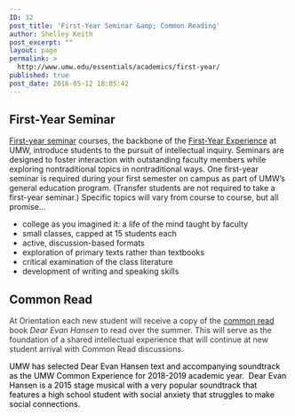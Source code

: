 ```yaml
---
ID: 32
post_title: 'First-Year Seminar &amp; Common Reading'
author: Shelley Keith
post_excerpt: ""
layout: page
permalink: >
  http://www.umw.edu/essentials/academics/first-year/
published: true
post_date: 2016-05-12 18:05:42
---
```

<h2>First-Year Seminar</h2>
<a href="http://academics.umw.edu/fsem/">First-year seminar</a> courses, the backbone of the <a href="http://academics.umw.edu/fye/">First-Year Experience</a> at UMW, introduce students to the pursuit of intellectual inquiry. Seminars are designed to foster interaction with outstanding faculty members while exploring nontraditional topics in nontraditional ways. One first-year seminar is required during your first semester on campus as part of UMW’s general education program. (Transfer students are not required to take a first-year seminar.) Specific topics will vary from course to course, but all promise…
<ul>
 	<li>college as you imagined it: a life of the mind taught by faculty</li>
 	<li>small classes, capped at 15 students each</li>
 	<li>active, discussion-based formats</li>
 	<li>exploration of primary texts rather than textbooks</li>
 	<li>critical examination of the class literature</li>
 	<li>development of writing and speaking skills</li>
</ul>
<h2>Common Read</h2>
<span style="color: #333333">At Orientation each new student will receive a copy of the <a href="http://academics.umw.edu/fye/common-read/">common read</a> book <em>Dear Evan Hansen </em>to read over the summer. This will serve as the foundation of a shared intellectual experience that will continue at new student arrival with Common Read discussions.</span>

<span style="color: black">UMW has selected Dear Evan Hansen text and accompanying soundtrack as the UMW <span id="0.6824107628560325"><span class="highlight">Common</span></span> Experience for 2018-2019 academic year.  Dear Evan Hansen is a 2015 stage musical with a very popular soundtrack that features a high school student with social anxiety that struggles to make social connections.</span>

&nbsp;